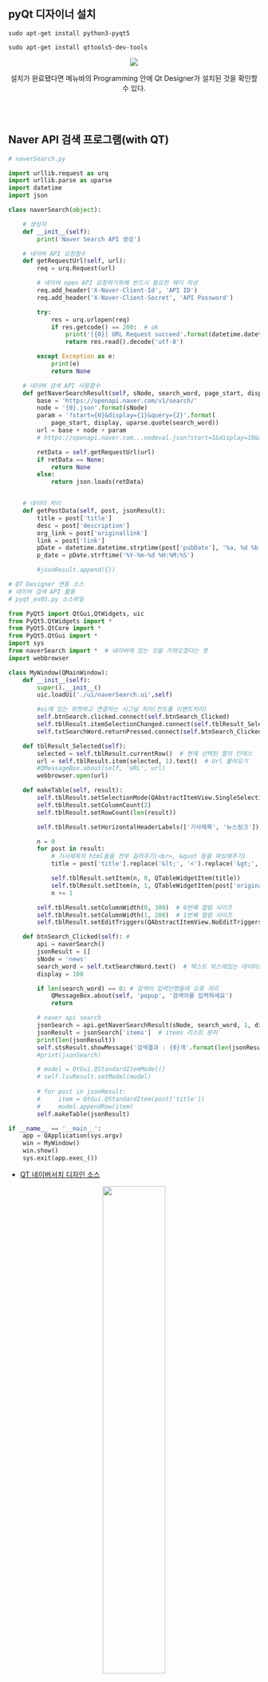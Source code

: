 ## pyQt 디자이너 설치
```Pyhton
sudo apt-get install python3-pyqt5
```

```Pyhton
sudo apt-get install qttools5-dev-tools
```

<p align = "center">
<img src = "https://github.com/SeoDongWoo1216/StudyRaspberry21/blob/main/pyqt_ex/QT5%EC%84%A4%EC%B9%98.PNG">
</p>

<p align = "center">
설치가 완료됐다면 메뉴바의 Programming 안에 Qt Designer가 설치된 것을 확인할 수 있다.
</p>

<br><br>

## Naver API 검색 프로그램(with QT)

```python
# naverSearch.py

import urllib.request as urq
import urllib.parse as uparse
import datetime
import json

class naverSearch(object):

    # 생성자
    def __init__(self):
        print('Naver Search API 생성')

    # 네이버 API 요청함수
    def getRequestUrl(self, url):
        req = urq.Request(url)

        # 네이버 open API 요청하기위해 반드시 필요한 헤더 작성
        req.add_header('X-Naver-Client-Id', 'API ID')
        req.add_header('X-Naver-Client-Secret', 'API Password')

        try:
            res = urq.urlopen(req)
            if res.getcode() == 200:  # ok
                print('[{0}] URL Request succeed'.format(datetime.datetime.now()))
                return res.read().decode('utf-8')

        except Exception as e:
            print(e)
            return None

    # 네이버 검색 API 사용함수
    def getNaverSearchResult(self, sNode, search_word, page_start, display):
        base = 'https://openapi.naver.com/v1/search/'
        node = '{0}.json'.format(sNode)
        param = '?start={0}&display={1}&query={2}'.format(
            page_start, display, uparse.quote(search_word))
        url = base + node + param 
        # https://openapi.naver.com...nodeval.json?start=1&display=10&query=코로나   # 검색어

        retData = self.getRequestUrl(url)
        if retData == None:
            return None
        else:
            return json.loads(retData)


    # 데이터 처리
    def getPostData(self, post, jsonResult):
        title = post['title']
        desc = post['description']
        org_link = post['originallink']
        link = post['link']
        pDate = datetime.datetime.strptime(post['pubDate'], '%a, %d %b %Y %H:%M:%S +0900')
        p_date = pDate.strftime('%Y-%m-%d %H:%M:%S')

        #jsonResult.append({})
```

```python
# QT Designer 연동 소스
# 네이버 검색 API 활용
# pyqt_ex05.py 소스파일

from PyQt5 import QtGui,QtWidgets, uic
from PyQt5.QtWidgets import *
from PyQt5.QtCore import *
from PyQt5.QtGui import *
import sys
from naverSearch import *  # 네이버에 있는 것을 가져오겠다는 뜻
import webbrowser

class MyWindow(QMainWindow):
    def __init__(self):
        super().__init__()
        uic.loadUi('./ui/naverSearch.ui',self)

        #ui에 있는 위젯하고 연결하는 시그널 처리(컨트롤 이벤트처리)
        self.btnSearch.clicked.connect(self.btnSearch_Clicked)
        self.tblResult.itemSelectionChanged.connect(self.tblResult_Selected)
        self.txtSearchWord.returnPressed.connect(self.btnSearch_Clicked)  # 엔터 눌렀을때 검색 이벤트 발생

    def tblResult_Selected(self):
        selected = self.tblResult.currentRow()  # 현재 선택된 열의 인덱스
        url = self.tblResult.item(selected, 1).text()  # Url 불러오기
        #QMessageBox.about(self, 'URL', url)
        webbrowser.open(url)

    def makeTable(self, result):
        self.tblResult.setSelectionMode(QAbstractItemView.SingleSelection)  # 한줄만 선택하겠다는 코드
        self.tblResult.setColumnCount(2)
        self.tblResult.setRowCount(len(result))

        self.tblResult.setHorizontalHeaderLabels(['기사제목', '뉴스링크'])

        n = 0
        for post in result:
            # 기사제목의 html들을 전부 걸러주기(<br>, &quot 등을 파싱해주기)
            title = post['title'].replace('&lt;', '<').replace('&gt;', '>').replace('<b>', '').replace('</b>', '').replace('&quot;',"'")

            self.tblResult.setItem(n, 0, QTableWidgetItem(title))
            self.tblResult.setItem(n, 1, QTableWidgetItem(post['originallink']))
            n += 1

        self.tblResult.setColumnWidth(0, 300)  # 0번째 컬럼 사이즈
        self.tblResult.setColumnWidth(1, 200)  # 1번째 컬럼 사이즈
        self.tblResult.setEditTriggers(QAbstractItemView.NoEditTriggers) # 컬럼 데이터 수정 못하게 막아줌(Readonly 처리)

    def btnSearch_Clicked(self): # 
        api = naverSearch()
        jsonResult = []
        sNode = 'news'
        search_word = self.txtSearchWord.text()  # 텍스트 박스에있는 데이터를 변수에 저장
        display = 100

        if len(search_word) == 0: # 검색어 입력안했을때 오류 처리
            QMessageBox.about(self, 'popup', '검색어를 입력하세요') 
            return

        # naver api search
        jsonSearch = api.getNaverSearchResult(sNode, search_word, 1, display)
        jsonResult = jsonSearch['items']  # items 리스트 분리
        print(len(jsonResult))
        self.stsResult.showMessage('검색결과 : {0}개'.format(len(jsonResult)))
        #print(jsonSearch)

        # model = QtGui.QStandardItemModel()
        # self.lsvResult.setModel(model)
        
        # for post in jsonResult:
        #     item = QtGui.QStandardItem(post['title'])
        #     model.appendRow(item)
        self.makeTable(jsonResult)

if __name__ == '__main__':
    app = QApplication(sys.argv)
    win = MyWindow()
    win.show()
    sys.exit(app.exec_())
```

- [QT 네이버서치 디자인 소스](https://github.com/SeoDongWoo1216/StudyRaspberry21/blob/main/pyqt_ex/ui/naverSearch.ui)

<p align = "center">
<a>
<img src="https://github.com/SeoDongWoo1216/StudyRaspberry21/blob/main/result_image/%EB%84%A4%EC%9D%B4%EB%B2%84%EA%B2%80%EC%83%89API/Qt%ED%99%94%EB%A9%B4.PNG" width="50%" height="50%">
<img src="https://github.com/SeoDongWoo1216/StudyRaspberry21/blob/main/result_image/%EB%84%A4%EC%9D%B4%EB%B2%84%EA%B2%80%EC%83%89API/%EA%B2%80%EC%83%89%EA%B2%B0%EA%B3%BC.PNG" width="50%" height="50%">
<img src="https://github.com/SeoDongWoo1216/StudyRaspberry21/blob/main/result_image/%EB%84%A4%EC%9D%B4%EB%B2%84%EA%B2%80%EC%83%89API/url%EC%97%B0%EA%B2%B0.PNG" width="50%" height="50%">
  
<img src = "https://github.com/SeoDongWoo1216/StudyRaspberry21/blob/main/result_image/%EB%84%A4%EC%9D%B4%EB%B2%84%EA%B2%80%EC%83%89API/NaverSearchAPI%20%EC%8B%A4%ED%96%89%ED%99%94%EB%A9%B4.gif" >  

</a>
</p>
